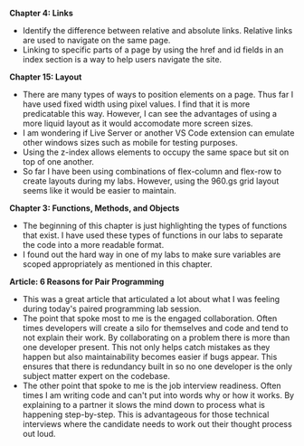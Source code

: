 **Chapter 4: Links**
* Identify the difference between relative and absolute links. Relative links are used to navigate on the same page.
* Linking to specific parts of a page by using the href and id fields in an index section is a way to help users navigate the site.

**Chapter 15: Layout**
* There are many types of ways to position elements on a page. Thus far I have used fixed width using pixel values. I find that it is more predicatable this way. However, I can see the advantages of using a more liquid layout as it would accomodate more screen sizes.
* I am wondering if Live Server or another VS Code extension can emulate other windows sizes such as mobile for testing purposes.
* Using the z-index allows elements to occupy the same space but sit on top of one another.
* So far I have been using combinations of flex-column and flex-row to create layouts during my labs. However, using the 960.gs grid layout seems like it would be easier to maintain.

**Chapter 3: Functions, Methods, and Objects**
* The beginning of this chapter is just highlighting the types of functions that exist. I have used these types of functions in our labs to separate the code into a more readable format.
* I found out the hard way in one of my labs to make sure variables are scoped appropriately as mentioned in this chapter.

**Article: 6 Reasons for Pair Programming**
* This was a great article that articulated a lot about what I was feeling during today's paired programming lab session. 
* The point that spoke most to me is the engaged collaboration. Often times developers will create a silo for themselves and code and tend to not explain their work. By collaborating on a problem there is more than one developer present. This not only helps catch mistakes as they happen but also maintainability becomes easier if bugs appear. This ensures that there is redundancy built in so no one developer is the only subject matter expert on the codebase.
* The other point that spoke to me is the job interview readiness. Often times I am writing code and can't put into words why or how it works. By explaining to a partner it slows the mind down to process what is happening step-by-step. This is advantageous for those technical interviews where the candidate needs to work out their thought process out loud.